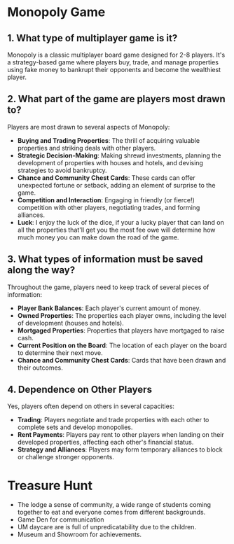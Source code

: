# Monopoly Game

## 1. What type of multiplayer game is it?

Monopoly is a classic multiplayer board game designed for 2-8 players. It's a strategy-based game where players buy, trade, and manage properties using fake money to bankrupt their opponents and become the wealthiest player.

## 2. What part of the game are players most drawn to?

Players are most drawn to several aspects of Monopoly:
- **Buying and Trading Properties**: The thrill of acquiring valuable properties and striking deals with other players.
- **Strategic Decision-Making**: Making shrewd investments, planning the development of properties with houses and hotels, and devising strategies to avoid bankruptcy.
- **Chance and Community Chest Cards**: These cards can offer unexpected fortune or setback, adding an element of surprise to the game.
- **Competition and Interaction**: Engaging in friendly (or fierce!) competition with other players, negotiating trades, and forming alliances.
- **Luck**: I enjoy the luck of the dice, if your a lucky player that can land on all the properties that'll get you the most fee owe will determine how much money you can make down the road of the game. 
## 3. What types of information must be saved along the way?

Throughout the game, players need to keep track of several pieces of information:
- **Player Bank Balances**: Each player's current amount of money.
- **Owned Properties**: The properties each player owns, including the level of development (houses and hotels).
- **Mortgaged Properties**: Properties that players have mortgaged to raise cash.
- **Current Position on the Board**: The location of each player on the board to determine their next move.
- **Chance and Community Chest Cards**: Cards that have been drawn and their outcomes.

## 4. Dependence on Other Players

Yes, players often depend on others in several capacities:
- **Trading**: Players negotiate and trade properties with each other to complete sets and develop monopolies.
- **Rent Payments**: Players pay rent to other players when landing on their developed properties, affecting each other's financial status.
- **Strategy and Alliances**: Players may form temporary alliances to block or challenge stronger opponents.

# Treasure Hunt

- The lodge a sense of community, a wide range of students coming together to eat and everyone comes from different backgrounds.
- Game Den for communication
- UM daycare are is full of unpredicatability due to the children.
- Museum and Showroom for achievements.


